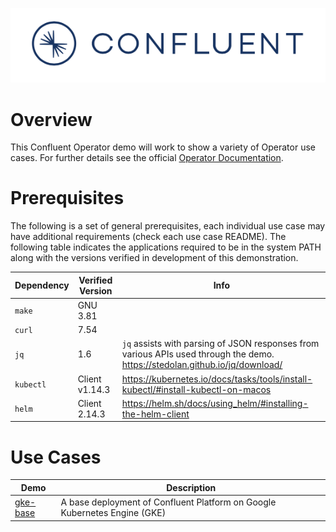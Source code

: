 ![image](../images/confluent-logo-300-2.png)

# Overview

This Confluent Operator demo will work to show a variety of Operator use cases.  For further details see the official [Operator Documentation](https://docs.confluent.io/current/installation/operator/co-deployment.html).

# Prerequisites

The following is a set of general prerequisites, each individual use case may have additional requirements (check each use case README).  The following table indicates the applications required to be in the system PATH along with the versions verified in development of this demonstration.

| Dependency  | Verified Version  | Info  |
|---|---|---|
| `make`  | GNU 3.81  |   |
| `curl`  | 7.54  |   |
| `jq` | 1.6 | `jq` assists with parsing of JSON responses from various APIs used through the demo.<br>https://stedolan.github.io/jq/download/ |
| `kubectl` | Client v1.14.3  | https://kubernetes.io/docs/tasks/tools/install-kubectl/#install-kubectl-on-macos  |
| `helm` | Client 2.14.3 | https://helm.sh/docs/using_helm/#installing-the-helm-client |

# Use Cases
| Demo | Description |
|---|---|
| [gke-base](gke-base/README.md) | A base deployment of Confluent Platform on Google Kubernetes Engine (GKE) |

